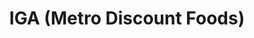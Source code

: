 ---
title: "IGA (Metro Discount Foods)"
url: /mineral-wells/iga-metro-discount-foods/
shop: supermarket
---